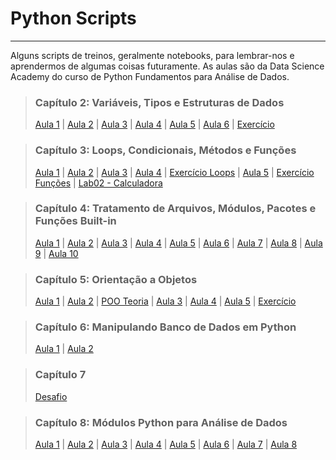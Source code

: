 # Python Scripts

---

Alguns scripts de treinos, geralmente notebooks, para lembrar-nos e aprendermos de algumas coisas futuramente. As aulas são da Data Science Academy do curso de Python Fundamentos para Análise de Dados.


> ### Capítulo 2: Variáveis, Tipos e Estruturas de Dados  
>
> [Aula 1](https://github.com/barbosarafael/Aprendizado-Python/blob/master/Scripts_Aulas/Capitulo02/Aula1Cap2_DSA.ipynb) |
> [Aula 2](https://github.com/barbosarafael/Aprendizado-Python/blob/master/Scripts_Aulas/Capitulo02/Aula2Cap2_DSA.ipynb) |
> [Aula 3](https://github.com/barbosarafael/Aprendizado-Python/blob/master/Scripts_Aulas/Capitulo02/Aula3Cap2_DSA.ipynb) |
> [Aula 4](https://github.com/barbosarafael/Aprendizado-Python/blob/master/Scripts_Aulas/Capitulo02/Aula4Cap2_DSA.ipynb) |
> [Aula 5](https://github.com/barbosarafael/Aprendizado-Python/blob/master/Scripts_Aulas/Capitulo02/Aula5Cap2_DSA.ipynb) |
> [Aula 6](https://github.com/barbosarafael/Aprendizado-Python/blob/master/Scripts_Aulas/Capitulo02/Aula6Cap2.ipynb) |
> [Exercício](https://github.com/barbosarafael/Aprendizado-Python/blob/master/Scripts_Aulas/Capitulo02/ExerciciosCap02.ipynb)

> ### Capítulo 3: Loops, Condicionais, Métodos e Funções
>
> [Aula 1](https://github.com/barbosarafael/Aprendizado-Python/blob/master/Scripts_Aulas/Capitulo03/Aula1Cap3_DSA.ipynb) |
> [Aula 2](https://github.com/barbosarafael/Aprendizado-Python/blob/master/Scripts_Aulas/Capitulo03/Aula2Cap3_DSA.ipynb) |
> [Aula 3](https://github.com/barbosarafael/Aprendizado-Python/blob/master/Scripts_Aulas/Capitulo03/Aula3Cap3_DSA.ipynb) | 
> [Aula 4](https://github.com/barbosarafael/Aprendizado-Python/blob/master/Scripts_Aulas/Capitulo03/Aula4Cap3_DSA.ipynb) |
> [Exercício Loops](https://github.com/barbosarafael/Aprendizado-Python/blob/master/Scripts_Aulas/Capitulo03/ExerciciosCap03-Exercicios-Loops-Condiconais.ipynb) |
> [Aula 5](https://github.com/barbosarafael/Aprendizado-Python/blob/master/Scripts_Aulas/Capitulo03/Aula5Cap3_DSA.ipynb) |
> [Exercício Funções](https://github.com/barbosarafael/Aprendizado-Python/blob/master/Scripts_Aulas/Capitulo03/ExerciciosCap03-Exercicios-Funcoes.ipynb) |
> [Lab02 - Calculadora](https://github.com/barbosarafael/Aprendizado-Python/blob/master/Scripts_Aulas/Capitulo03/Lab02-Calculadora.ipynb)


> ### Capítulo 4: Tratamento de Arquivos, Módulos, Pacotes e Funções Built-in
>
> [Aula 1](https://github.com/barbosarafael/Aprendizado-Python/blob/master/Scripts_Aulas/Capitulo04/Aula1Cap4_DSA.ipynb) |
> [Aula 2](https://github.com/barbosarafael/Aprendizado-Python/blob/master/Scripts_Aulas/Capitulo04/Aula2Cap4_DSA.ipynb) |
> [Aula 3](https://github.com/barbosarafael/Aprendizado-Python/blob/master/Scripts_Aulas/Capitulo04/Aula3Cap4_DSA.ipynb) |
> [Aula 4](https://github.com/barbosarafael/Aprendizado-Python/blob/master/Scripts_Aulas/Capitulo04/Aula4Cap4_DSA.ipynb) |
> [Aula 5](https://github.com/barbosarafael/Aprendizado-Python/blob/master/Scripts_Aulas/Capitulo04/Aula5Cap4_DSA.ipynb) |
> [Aula 6](https://github.com/barbosarafael/Aprendizado-Python/blob/master/Scripts_Aulas/Capitulo04/Aula6Cap4_DSA.ipynb) |
> [Aula 7](https://github.com/barbosarafael/Aprendizado-Python/blob/master/Scripts_Aulas/Capitulo04/Aula7Cap4_DSA.ipynb) |
> [Aula 8](https://github.com/barbosarafael/Aprendizado-Python/blob/master/Scripts_Aulas/Capitulo04/Aula8Cap4_DSA.ipynb) |
> [Aula 9](https://github.com/barbosarafael/Aprendizado-Python/blob/master/Scripts_Aulas/Capitulo04/Aula9Cap4_DSA.ipynb) |
> [Aula 10](https://github.com/barbosarafael/Aprendizado-Python/blob/master/Scripts_Aulas/Capitulo04/Aula10Cap4_DSA.ipynb)


> ### Capítulo 5: Orientação a Objetos
>
> [Aula 1](https://github.com/barbosarafael/Aprendizado-Python/blob/master/Scripts_Aulas/Capitulo05/Aula1Cap5_DSA.ipynb) |
> [Aula 2](https://github.com/barbosarafael/Aprendizado-Python/blob/master/Scripts_Aulas/Capitulo05/Aula2Cap5_DSA.ipynb) |
> [POO Teoria](https://github.com/barbosarafael/Aprendizado-Python/blob/master/Scripts_Aulas/Capitulo05/POO_Teoria.txt) |
> [Aula 3](https://github.com/barbosarafael/Aprendizado-Python/blob/master/Scripts_Aulas/Capitulo05/Aula3Cap5_DSA.ipynb) |
> [Aula 4](https://github.com/barbosarafael/Aprendizado-Python/blob/master/Scripts_Aulas/Capitulo05/Aula4Cap5_DSA.ipynb) |
> [Aula 5](https://github.com/barbosarafael/Aprendizado-Python/blob/master/Scripts_Aulas/Capitulo05/Aula4Cap5_DSA.ipynb) |
> [Exercício](https://github.com/barbosarafael/Aprendizado-Python/blob/master/Scripts_Aulas/Capitulo05/ExerciciosCap05-Exercicios.ipynb)


> ### Capítulo 6: Manipulando Banco de Dados em Python
>
> [Aula 1](https://github.com/barbosarafael/Aprendizado-Python/blob/master/Scripts_Aulas/Capitulo06/Aula1Cap6_DSA.ipynb) |
> [Aula 2](https://github.com/barbosarafael/Aprendizado-Python/blob/master/Scripts_Aulas/Capitulo06/Aula2Cap6_DSA.ipynb)


> ### Capítulo 7
>
> [Desafio](https://github.com/barbosarafael/Aprendizado-Python/blob/master/Scripts_Aulas/Capitulo07/DesafioDSA.ipynb)


> ### Capítulo 8: Módulos Python para Análise de Dados
>
> [Aula 1](https://github.com/barbosarafael/Aprendizado-Python/blob/master/Scripts_Aulas/Capitulo08/Aula1Cap8_DSA.ipynb) |
> [Aula 2](https://github.com/barbosarafael/Aprendizado-Python/blob/master/Scripts_Aulas/Capitulo08/Aula2Cap8_DSA.ipynb) |
> [Aula 3](https://github.com/barbosarafael/Aprendizado-Python/blob/master/Scripts_Aulas/Capitulo08/Aula3Cap8_DSA.ipynb) |
> [Aula 4](https://github.com/barbosarafael/Aprendizado-Python/blob/master/Scripts_Aulas/Capitulo08/Aula4Cap8_DSA.ipynb) |
> [Aula 5](https://github.com/barbosarafael/Aprendizado-Python/blob/master/Scripts_Aulas/Capitulo08/Aula5Cap8_DSA.ipynb) |
> [Aula 6](https://github.com/barbosarafael/Aprendizado-Python/blob/master/Scripts_Aulas/Capitulo08/Aula6Cap8_DSA.ipynb) |
> [Aula 7](https://github.com/barbosarafael/Aprendizado-Python/blob/master/Scripts_Aulas/Capitulo08/Aula7Cap8_DSA.ipynb) |
> [Aula 8](https://github.com/barbosarafael/Aprendizado-Python/blob/master/Scripts_Aulas/Capitulo08/Aula8Cap8_DSA.ipynb) 
